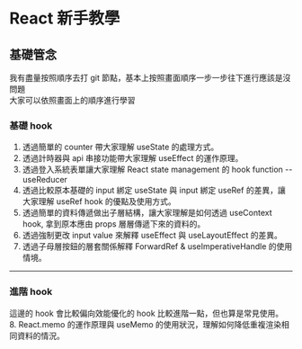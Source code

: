 # React 新手教學
## 基礎管念  
我有盡量按照順序去打 git 節點，基本上按照畫面順序一步一步往下進行應該是沒問題  
大家可以依照畫面上的順序進行學習  

### 基礎 hook  
1. 透過簡單的 counter 帶大家理解 useState 的處理方式。
2. 透過計時器與 api 串接功能帶大家理解 useEffect 的運作原理。
3. 透過登入系統表單讓大家理解 React state management 的 hook function --useReducer
4. 透過比較原本基礎的 input 綁定 useState 與 input 綁定 useRef 的差異，讓大家理解 useRef hook 的優點及使用方式。
5. 透過簡單的資料傳遞做出子層結構，讓大家理解是如何透過 useContext hook, 拿到原本應由 props 層層傳遞下來的資料的。
6. 透過強制更改 input value 來解釋 useEffect 與 useLayoutEffect 的差異。  
7. 透過子母層按鈕的層套關係解釋 ForwardRef & useImperativeHandle 的使用情境。
***  
### 進階 hook  
這邊的 hook 會比較偏向效能優化的 hook 比較進階一點，但也算是常見使用。  
8. React.memo 的運作原理與 useMemo 的使用狀況，理解如何降低重複渲染相同資料的情況。
